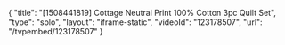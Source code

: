 {
    "title": "[1508441819] Cottage Neutral Print 100% Cotton 3pc Quilt Set",
    "type": "solo",
    "layout": "iframe-static",
    "videoId": "123178507",
    "url": "\/tvpembed\/123178507"
}